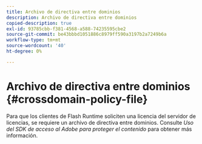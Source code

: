 ```yaml
---
title: Archivo de directiva entre dominios
description: Archivo de directiva entre dominios
copied-description: true
exl-id: 93785cbb-f381-4568-a588-74235595cbe2
source-git-commit: be43bbbd1051886c8979ff590a3197b2a7249b6a
workflow-type: tm+mt
source-wordcount: '40'
ht-degree: 0%

---
```


# Archivo de directiva entre dominios {#crossdomain-policy-file}

Para que los clientes de Flash Runtime soliciten una licencia del servidor de licencias, se requiere un archivo de directiva entre dominios. Consulte *Uso del SDK de acceso al Adobe para proteger el contenido* para obtener más información.
